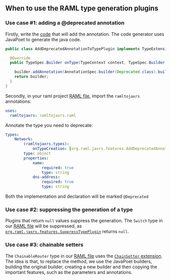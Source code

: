 ## When to use the RAML type generation plugins

### Use case #1: adding a @deprecated annotation
Firstly, write the [code](feature-plugins/src/main/java/org/raml/jaxrs/features/AddDeprecatedAnnotationToTypePlugin.java) that will add the annotation. The code generator uses JavaPoet to generate the java code.

```java
public class AddDeprecatedAnnotationToTypePlugin implements TypeExtension {

  @Override
  public TypeSpec.Builder onType(TypeContext context, TypeSpec.Builder builder, V10GType type, BuildPhase btype) {

    builder.addAnnotation(AnnotationSpec.builder(Deprecated.class).build());
    return builder;
  }
}
```
Secondly, in your raml project [RAML file](feature-raml-project/src/main/resources/simple-example-types.raml), import the `ramltojaxrs` annotations:
```yaml
uses:
  ramltojaxrs: ramltojaxrs.raml
```

Annotate the type you need to deprecate:
```yaml
types:
    Network:
        (ramltojaxrs.types):
            onTypeCreation: [org.raml.jaxrs.features.AddDeprecatedAnnotationToTypePlugin]
        type: object
        properties:
            name:
                required: true
                type: string
            dns-address:
                required: true
                type: string
```

Both the implementation and declaration will be marked `@Deprecated`

### Use case #2: suppressing the generation of a type
Plugins that return `null` values suppress the generation.
The `Switch` type in our [RAML file](feature-raml-project/src/main/resources/simple-example-types.raml) will be suppressed,
as [`org.raml.jaxrs.features.SuppressTypePlugin`](feature-plugins/src/main/java/org/raml/jaxrs/features/SuppressTypePlugin.java) returns `null`.

### Use case #3: chainable setters
The `ChainableRouter` type in our [RAML file](feature-raml-project/src/main/resources/simple-example-types.raml) uses the [`ChainSetter` extension](feature-plugins/src/main/java/org/raml/jaxrs/features/ChainSetter.java).
The idea is that, to replace the method, we use the JavaPoet builders, building the original builder, creating a new builder and then copying the important features, such as the parameters and annotations.
